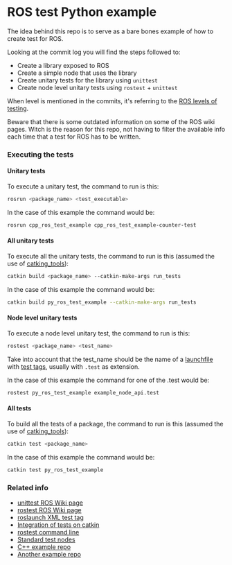 # ROS test Python example

The idea behind this repo is to serve as a bare bones example of how to create test for ROS.

Looking at the commit log you will find the steps followed to:
 - Create a library exposed to ROS
 - Create a simple node that uses the library
 - Create unitary tests for the library using `unittest`
 - Create node level unitary tests using `rostest` + `unittest`

When level is mentioned in the commits, it's referring to the [ROS levels of testing](http://wiki.ros.org/action/fullsearch/Quality/Tutorials/UnitTesting#Levels_of_testing).

Beware that there is some outdated information on some of the ROS wiki pages. Witch is the reason for this repo, not having to filter the available info each time that a test for ROS has to be written.


### Executing the tests

#### Unitary tests
To execute a unitary test, the command to run is this:
```bash
rosrun <package_name> <test_executable>
```
In the case of this example the command would be:
```bash
rosrun cpp_ros_test_example cpp_ros_test_example-counter-test
```

#### All unitary tests

To execute all the unitary tests, the command to run is this (assumed the use of [catking_tools](https://catkin-tools.readthedocs.io/en/latest/index.html)):
```bash
catkin build <package_name> --catkin-make-args run_tests
```

In the case of this example the command would be:
```bash
catkin build py_ros_test_example --catkin-make-args run_tests
```


#### Node level unitary tests
To execute a node level unitary test, the command to run is this:
```bash
rostest <package_name> <test_name>
```
Take into account that the test_name should be the name of a [launchfile](http://wiki.ros.org/roslaunch/XML) with [test tags](http://wiki.ros.org/roslaunch/XML/test), usually with `.test` as extension.

In the case of this example the command for one of the .test would be:
```bash
rostest py_ros_test_example example_node_api.test
```

#### All tests
To build all the tests of a package, the command to run is this (assumed the use of [catking_tools](https://catkin-tools.readthedocs.io/en/latest/index.html)):
```bash
catkin test <package_name>
```
In the case of this example the command would be:
```bash
catkin test py_ros_test_example
```

### Related info

 - [unittest ROS Wiki page](http://wiki.ros.org/unittest)
 - [rostest ROS Wiki page](http://wiki.ros.org/rostest)
 - [roslaunch XML test tag](http://wiki.ros.org/roslaunch/XML/test)
 - [Integration of tests on catkin](http://docs.ros.org/en/hydro/api/catkin/html/howto/format2/python_nose_configuration.html)
 - [rostest command line](http://wiki.ros.org/rostest/Commandline)
 - [Standard test nodes](http://wiki.ros.org/rostest/Nodes)
 - [C++ example repo](https://github.com/liamato/cpp_ros_test_example)
 - [Another example repo](https://github.com/steup/Ros-Test-Example)